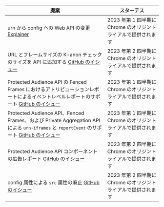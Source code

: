 <table class="with-heading-tint with-borders width-full">
  <thead>
    <tr>
      <th>提案</th>
      <th>スターテス</th>
    </tr>
  </thead>
  <tr>
    <td>urn から config への Web API の変更 <a href="https://github.com/WICG/fenced-frame/blob/master/explainer/fenced_frame_config.md">Explainer</a>
</td>
    <td>2023 年第 1 四半期に Chrome のオリジントライアルで提供されます</td>
  </tr>
  <tr>
    <td>URL とフレームサイズの K-anon チェックのサイズを API に追加する <a href="https://github.com/WICG/turtledove/issues/312">GitHub のイシュー</a>
</td>
    <td>2023 年第 2 四半期に Chrome のオリジントライアルで提供されます</td>
  </tr>
  <tr>
    <td>Protected Audience API の Fenced Frames におけるアトリビューションレポートによるイベントレベルレポートのサポート <a href="https://github.com/WICG/turtledove/issues/289">GitHub のイシュー</a>
</td>
    <td>2023 年第 1 四半期に Chrome のオリジントライアルで提供されます</td>
  </tr>
  <tr>
    <td>Protected Audience API、Fenced Frames、および Private Aggregation API による <code>urn-iframes</code> と <code>reportEvent</code> のサポート <a href="https://github.com/WICG/turtledove/issues/309">GitHub のイシュー</a>
</td>
    <td>2023 年第 1 四半期に Chrome のオリジントライアルで提供されます</td>
  </tr>
  <tr>
    <td>Protected Audience API コンポーネントの広告レポート <a href="https://github.com/WICG/turtledove/issues/332">GitHub のイシュー</a>
</td>
    <td>2023 年第 2 四半期に Chrome のオリジントライアルで提供されます</td>
  </tr>
  <tr>
    <td>config 属性による <code>src</code> 属性の廃止 <a href="https://github.com/WICG/fenced-frame/blob/master/explainer/fenced_frame_config.md">GitHub のイシュー</a>
</td>
    <td>2023 年第 2 四半期に Chrome のオリジントライアルで提供されます</td>
  </tr>
</table>
